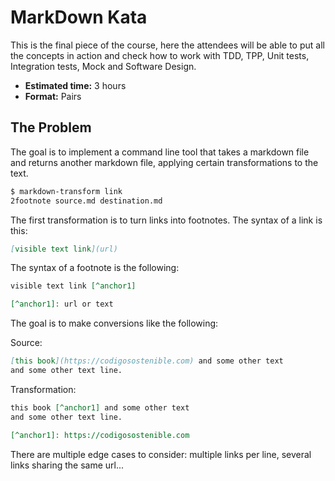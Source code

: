 # MarkDown Kata

This is the final piece of the course, here the attendees will be able to put all the concepts in action and check how to work with TDD, TPP, Unit tests, Integration tests, Mock and Software Design.

- **Estimated time:** 3 hours
- **Format:** Pairs

## The Problem

The goal is to implement a command line tool that takes a markdown file and returns another markdown file, applying certain transformations to the text.

``` markdown
$ markdown-transform link
2footnote source.md destination.md
```

The first transformation is to turn links into footnotes. The syntax of a link is this:

``` markdown
[visible text link](url)
```

The syntax of a footnote is the following:

``` markdown
visible text link [^anchor1]

[^anchor1]: url or text
```

The goal is to make conversions like the following:

Source:

``` markdown
[this book](https://codigosostenible.com) and some other text
and some other text line.
```

Transformation:

``` markdown
this book [^anchor1] and some other text 
and some other text line.

[^anchor1]: https://codigosostenible.com
```

There are multiple edge cases to consider: multiple links per line, several links sharing the same url...
